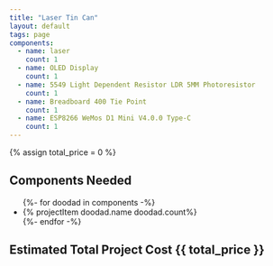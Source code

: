 ```yaml
---
title: "Laser Tin Can"
layout: default
tags: page
components:
  - name: laser
    count: 1
  - name: OLED Display
    count: 1
  - name: 5549 Light Dependent Resistor LDR 5MM Photoresistor
    count: 1
  - name: Breadboard 400 Tie Point
    count: 1
  - name: ESP8266 WeMos D1 Mini V4.0.0 Type-C
    count: 1
---
```


{% assign total_price = 0 %}

## Components Needed
<ul>
{%- for doodad in components -%}
  <li>{% projectItem doodad.name doodad.count%}</li>
{%- endfor -%}
</ul>

## Estimated Total Project Cost {{ total_price }}